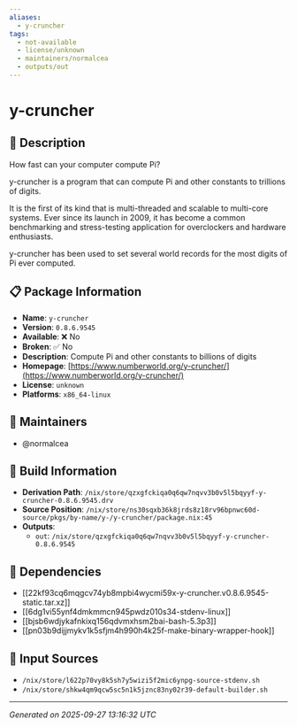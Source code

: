 ```yaml
---
aliases:
  - y-cruncher
tags:
  - not-available
  - license/unknown
  - maintainers/normalcea
  - outputs/out
---
```


# y-cruncher

## 📝 Description

How fast can your computer compute Pi?

y-cruncher is a program that can compute Pi and other constants
to trillions of digits.

It is the first of its kind that is multi-threaded and scalable
to multi-core systems. Ever since its launch in 2009, it has
become a common benchmarking and stress-testing application for
overclockers and hardware enthusiasts.

y-cruncher has been used to set several world records for the
most digits of Pi ever computed.


## 📋 Package Information

- **Name**: `y-cruncher`
- **Version**: `0.8.6.9545`
- **Available**: ❌ No
- **Broken**: ✅ No
- **Description**: Compute Pi and other constants to billions of digits
- **Homepage**: [https://www.numberworld.org/y-cruncher/](https://www.numberworld.org/y-cruncher/)
- **License**: `unknown`
- **Platforms**: `x86_64-linux`
## 👥 Maintainers

- @normalcea


## 🔧 Build Information

- **Derivation Path**: `/nix/store/qzxgfckiqa0q6qw7nqvv3b0v5l5bqyyf-y-cruncher-0.8.6.9545.drv`
- **Source Position**: `/nix/store/ns30sqxb36k8jrds8z18rv96bpnwc60d-source/pkgs/by-name/y-/y-cruncher/package.nix:45`
- **Outputs**:
  - `out`:  `/nix/store/qzxgfckiqa0q6qw7nqvv3b0v5l5bqyyf-y-cruncher-0.8.6.9545`

## 🔗 Dependencies

- [[22kf93cq6mqgcv74yb8mpbi4wycmi59x-y-cruncher.v0.8.6.9545-static.tar.xz]]
- [[6dg1vi55ynf4dmkmmcn945pwdz010s34-stdenv-linux]]
- [[bjsb6wdjykafnkixq156qdvmxhsm2bai-bash-5.3p3]]
- [[pn03b9dijjmykv1k5sfjm4h990h4k25f-make-binary-wrapper-hook]]

## 📁 Input Sources

- `/nix/store/l622p70vy8k5sh7y5wizi5f2mic6ynpg-source-stdenv.sh`
- `/nix/store/shkw4qm9qcw5sc5n1k5jznc83ny02r39-default-builder.sh`

---
*Generated on 2025-09-27 13:16:32 UTC*

